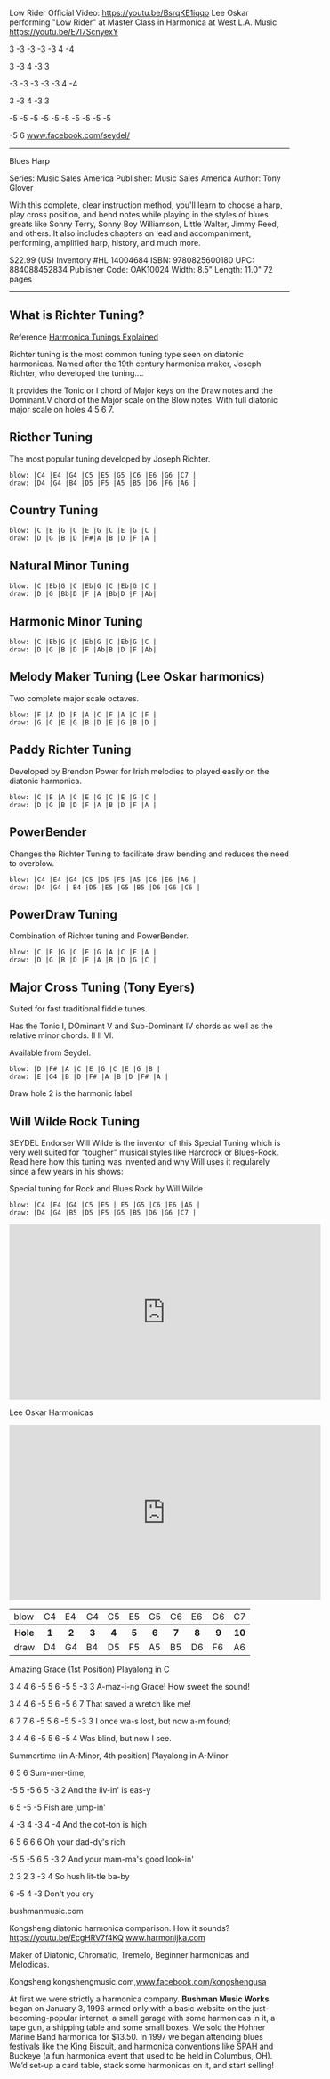 Low Rider
Official Video: https://youtu.be/BsrqKE1iqqo
Lee Oskar performing "Low Rider" at Master Class in Harmonica at West L.A. Music
https://youtu.be/E7l7ScnyexY

3 -3 -3 -3 -3  4  -4

 3  -3  4  -3  3

-3 -3 -3 -3 -3  4  -4

 3  -3  4  -3  3

-5 -5 -5 -5 -5 -5 -5 -5 -5 -5

-5  6
www.facebook.com/seydel/

----
Blues Harp

Series: Music Sales America Publisher: Music Sales America Author: Tony Glover

With this complete, clear instruction method, you'll learn to choose a harp, play cross position, and bend notes while playing in the styles of blues greats like Sonny Terry, Sonny Boy Williamson, Little Walter, Jimmy Reed, and others. It also includes chapters on lead and accompaniment, performing, amplified harp, history, and much more.

$22.99 (US) Inventory #HL 14004684 ISBN: 9780825600180 UPC: 884088452834 Publisher Code: OAK10024 Width: 8.5" Length: 11.0" 72 pages

----
## What is Richter Tuning?

 Reference [Harmonica Tunings Explained](https://theharmonicacompany.com/harmonica-tunings-explained/)

<!-- This is my edits -->
Richter tuning is the most common tuning type seen on diatonic harmonicas. Named after the 19th century harmonica maker, Joseph Richter, who developed the tuning.&hellip;

It provides the Tonic or I chord of Major keys on the Draw notes and the Dominant.V chord of the Major scale on the Blow notes. With full diatonic major scale on holes 4 5 6 7.

## Ricther Tuning

The most popular tuning developed by Joseph Richter.

```
blow: |C4 |E4 |G4 |C5 |E5 |G5 |C6 |E6 |G6 |C7 |
draw: |D4 |G4 |B4 |D5 |F5 |A5 |B5 |D6 |F6 |A6 |
```
## Country Tuning
```
blow: |C |E |G |C |E |G |C |E |G |C |
draw: |D |G |B |D |F#|A |B |D |F |A |
```
## Natural Minor Tuning
```
blow: |C |Eb|G |C |Eb|G |C |Eb|G |C |
draw: |D |G |Bb|D |F |A |Bb|D |F |Ab|
```

## Harmonic Minor Tuning
```
blow: |C |Eb|G |C |Eb|G |C |Eb|G |C |
draw: |D |G |B |D |F |Ab|B |D |F |Ab|
```

## Melody Maker Tuning (Lee Oskar harmonics)

Two complete major scale octaves.

```
blow: |F |A |D |F |A |C |F |A |C |F |
draw: |G |C |E |G |B |D |E |G |B |D |
```

## Paddy Richter Tuning

Developed by Brendon Power for Irish melodies to played easily on the diatonic harmonica.
```
blow: |C |E |A |C |E |G |C |E |G |C |
draw: |D |G |B |D |F |A |B |D |F |A |
```

## PowerBender
Changes the Richter Tuning to facilitate draw bending and reduces the need to overblow.

```
blow: |C4 |E4 |G4 |C5 |D5 |F5 |A5 |C6 |E6 |A6 |
draw: |D4 |G4 | B4 |D5 |E5 |G5 |B5 |D6 |G6 |C6 |

```
## PowerDraw Tuning

Combination of Richter tuning and PowerBender.

```
blow: |C |E |G |C |E |G |A |C |E |A |
draw: |D |G |B |D |F |A |B |D |G |C |
```

## Major Cross Tuning (Tony Eyers)

Suited for fast traditional fiddle tunes.

Has the Tonic I, DOminant V and Sub-Dominant IV chords as well as the relative minor chords. II II VI.

Available from Seydel.

```
blow: |D |F# |A |C |E |G |C |E |G |B |
draw: |E |G4 |B |D |F# |A |B |D |F# |A |
```

Draw hole 2 is the harmonic label


## Will Wilde Rock Tuning

SEYDEL Endorser Will Wilde is the inventor of this Special Tuning which is very well suited for "tougher" musical styles like Hardrock or Blues-Rock. Read here how this tuning was invented and why Will uses it regularely since a few years in his shows:

Special tuning for Rock and Blues Rock by Will Wilde

```
blow: |C4 |E4 |G4 |C5 |E5 | E5 |G5 |C6 |E6 |A6 |
draw: |D4 |G4 |B5 |D5 |F5 |G5 |B5 |D6 |G6 |C7 |
```



<iframe width="560" height="315" src="https://www.youtube.com/embed/H3QnreSDnRI" title="YouTube video player" frameborder="0" allow="accelerometer; autoplay; clipboard-write; encrypted-media; gyroscope; picture-in-picture" allowfullscreen></iframe>

Lee Oskar Harmonicas

<iframe width="560" height="315" src="https://www.youtube.com/embed/VEeqNhuBWRY" title="YouTube video player" frameborder="0" allow="accelerometer; autoplay; clipboard-write; encrypted-media; gyroscope; picture-in-picture" allowfullscreen></iframe>


<table class="">
<tbody><tr>
<td class="firstcol">blow</td>
<td title="Click for sound sample" onclick="playsound(40)">C4</td>
<td title="Click for sound sample" onclick="playsound(44)">E4</td>
<td title="Click for sound sample" onclick="playsound(47)">G4</td>
<td title="Click for sound sample" onclick="playsound(52)">C5</td>
<td title="Click for sound sample" onclick="playsound(56)">E5</td>
<td title="Click for sound sample" onclick="playsound(59)">G5</td>
<td title="Click for sound sample" onclick="playsound(64)">C6</td>
<td title="Click for sound sample" onclick="playsound(68)">E6</td>
<td title="Click for sound sample" onclick="playsound(71)">G6</td>
<td title="Click for sound sample" onclick="playsound(76)">C7</td>
</tr>
<tr>
<th class="firstcol">Hole</th>
<th>1</th>
<th>2</th>
<th>3</th>
<th>4</th>
<th>5</th>
<th>6</th>
<th>7</th>
<th>8</th>
<th>9</th>
<th>10</th>
</tr>
<tr>
<td class="firstcol">draw</td>
<td title="Click for sound sample" onclick="playsound(42)">D4</td>
<td title="Click for sound sample" onclick="playsound(47)">G4</td>
<td title="Click for sound sample" onclick="playsound(51)">B4</td>
<td title="Click for sound sample" onclick="playsound(54)">D5</td>
<td title="Click for sound sample" onclick="playsound(57)">F5</td>
<td title="Click for sound sample" onclick="playsound(61)">A5</td>
<td title="Click for sound sample" onclick="playsound(63)">B5</td>
<td title="Click for sound sample" onclick="playsound(66)">D6</td>
<td title="Click for sound sample" onclick="playsound(69)">F6</td>
<td title="Click for sound sample" onclick="playsound(73)">A6</td>
</tr>
</tbody></table>


Amazing Grace (1st Position)
Playalong in C

3  4  4       6   -5 5 6 -5 5 -3 3
A-maz-i-ng Grace! How sweet the sound!

3  4 4 6   -5  5 6 -5 6 7
That saved a wretch like me!

6   7  7    6  -5 5 6 -5 5 -3 3
I once wa-s lost, but now a-m found;

3   4  4   6 -5 5 6 -5 4
Was blind, but now I see.


Summertime (in A-Minor, 4th position)
Playalong in A-Minor

6    5   6
Sum-mer-time,

-5  5  -5  6  5 -3  2
And the liv-in' is eas-y

6    5   -5   -5
Fish are jump-in'

4  -3  4   -3   4 -4
And the cot-ton is high

6   5    6   6   6
Oh your dad-dy's rich

-5  5   -5   6    5    -3   2
And your mam-ma's good look-in'

2  3    2   3  -3  4
So hush lit-tle ba-by

6  -5  4   -3
Don't you cry




bushmanmusic.com


Kongsheng diatonic harmonica comparison. How it sounds?
https://youtu.be/EcgHRV7f4KQ
www.harmonijka.com

Maker of Diatonic, Chromatic, Tremelo, Beginner harmonicas and Melodicas.

Kongsheng
kongshengmusic.com,www.facebook.com/kongshengusa


At first we were strictly a harmonica company. **Bushman Music Works** began on January 3, 1996 armed only with a basic website on the just-becoming-popular internet, a small garage with some harmonicas in it, a tape gun, a shipping table and some small boxes. We sold the Hohner Marine Band harmonica for $13.50. In 1997 we began attending blues festivals like the King Biscuit, and harmonica conventions like SPAH and Buckeye (a fun harmonica event that used to be held in Columbus, OH). We’d set-up a card table, stack some harmonicas on it, and start selling!
